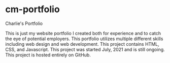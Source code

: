 # cm-portfolio
Charlie's Portfolio

This is just my website portfolio I created both for experience and to catch the eye of potential employers. This portfolio utilizes multiple different skills including web design and web development. 
This project contains HTML, CSS, and Javascript. 
This project was started July, 2021 and is still ongoing. 
This project is hosted entirely on GitHub. 
